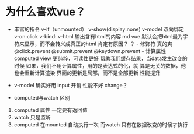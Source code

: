 # 为什么喜欢vue？
   - 丰富的指令
      v-if（unmounted） v-show(display:none)
      v-model 双向绑定
      v-on:click
      v-bind:
      v-html  输出含有html的内容  md
      vue 默认会把html最为字符来显示，而不会转义成真正的html
      肯定有原因？
      ？
    - 修饰符 真的爽
      @click.prevent
      @submit.prevent
      @keydown.prevent
    - 计算属性 computed
       view 更纯粹，可读性更好
       帮助我们缓存结果，当data发生改变的时候
       如果，我们不用计算属性，用的是表达式的化，就
       算是无关的数据，他也会重新计算渲染
       界面的更新是局部，而不是全部更新
       性能提升

-  v-model 确实好用
   input  开销 性能不好  change？
-   computed与watch 区别
  1. computed 属性 一定要有返回值
  2. watch 只是监听
  3. computed 在mounted 自动执行一次
    而watch 只有在数据改变的时候才执行
